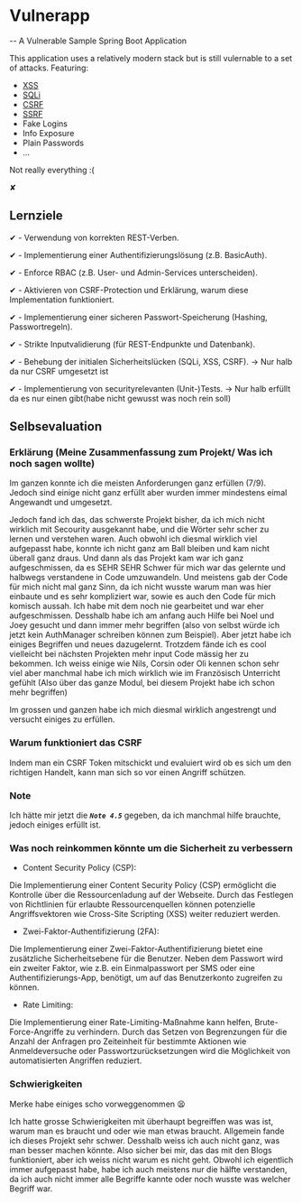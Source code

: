 # Vulnerapp

-- A Vulnerable Sample Spring Boot Application

This application uses a relatively modern stack but is still vulernable to a set of attacks.
Featuring:

- [XSS](https://portswigger.net/web-security/cross-site-scripting)
- [SQLi](https://portswigger.net/web-security/sql-injection)
- [CSRF](https://portswigger.net/web-security/csrf)
- [SSRF](https://portswigger.net/web-security/ssrf)
- Fake Logins
- Info Exposure
- Plain Passwords
- ...

Not really everything :(


✘
## Lernziele

✔︎ - Verwendung von korrekten REST-Verben.

✔︎ - Implementierung einer Authentifizierungslösung (z.B. BasicAuth).

✔︎ - Enforce RBAC (z.B. User- und Admin-Services unterscheiden).

✔︎ - Aktivieren von CSRF-Protection und Erklärung, warum diese Implementation funktioniert.

✔︎ - Implementierung einer sicheren Passwort-Speicherung (Hashing, Passwortregeln).

✔︎ - Strikte Inputvalidierung (für REST-Endpunkte und Datenbank).

✔︎ - Behebung der initialen Sicherheitslücken (SQLi, XSS, CSRF). -> Nur halb da nur CSRF umgesetzt ist

✔︎ - Implementierung von securityrelevanten (Unit-)Tests. -> Nur halb erfüllt da es nur einen gibt(habe nicht gewusst was noch rein soll)


## Selbsevaluation
### Erklärung (Meine Zusammenfassung zum Projekt/ Was ich noch sagen wollte)
Im ganzen konnte ich die meisten Anforderungen ganz erfüllen (7/9). Jedoch sind einige nicht ganz erfüllt aber wurden immer mindestens eimal Angewandt und umgesetzt.


Jedoch fand ich das, das schwerste Projekt bisher, da ich mich nicht wirklich mit Secourity ausgekannt habe, und die Wörter sehr scher zu lernen und verstehen waren.
Auch obwohl ich diesmal wirklich viel aufgepasst habe, konnte ich nicht ganz am Ball bleiben und kam nicht überall ganz draus.
Und dann als das Projekt kam war ich ganz aufgeschmissen, da es SEHR SEHR Schwer für mich war das gelernte und halbwegs verstandene in Code umzuwandeln.
Und meistens gab der Code für mich nicht mal ganz Sinn, da ich nicht wusste warum man was hier einbaute und es sehr kompliziert war, sowie es auch den Code für mich komisch aussah.
Ich habe mit dem noch nie gearbeitet und war eher aufgeschmissen.
Desshalb habe ich am anfang auch Hilfe bei Noel und Joey gesucht und dann immer mehr begriffen (also von selbst würde ich jetzt kein AuthManager schreiben können zum Beispiel).
Aber jetzt habe ich einiges Begriffen und neues dazugelernt. Trotzdem fände ich es cool vielleicht bei nächsten Projekten mehr input Code mässig her zu bekommen.
Ich weiss einige wie Nils, Corsin oder Oli kennen schon sehr viel aber manchmal habe ich mich wirklich wie im Französisch Unterricht gefühlt (Also über das ganze Modul, bei diesem Projekt habe ich schon mehr begriffen)

Im grossen und ganzen habe ich mich diesmal wirklich angestrengt und versucht einiges zu erfüllen.

### Warum funktioniert das CSRF

Indem man ein CSRF Token mitschickt und evaluiert wird ob es sich um den richtigen Handelt, kann man sich so vor einen Angriff schützen.

### Note
Ich hätte mir jetzt die ***`Note 4.5`*** gegeben, da ich manchmal hilfe brauchte, jedoch einiges erfüllt ist.


### Was noch reinkommen könnte um die Sicherheit zu verbessern

- Content Security Policy (CSP):

Die Implementierung einer Content Security Policy (CSP) ermöglicht die Kontrolle über die Ressourcenladung auf der Webseite. Durch das Festlegen von Richtlinien für erlaubte Ressourcenquellen können potenzielle Angriffsvektoren wie Cross-Site Scripting (XSS) weiter reduziert werden.

- Zwei-Faktor-Authentifizierung (2FA):

Die Implementierung einer Zwei-Faktor-Authentifizierung bietet eine zusätzliche Sicherheitsebene für die Benutzer. Neben dem Passwort wird ein zweiter Faktor, wie z.B. ein Einmalpasswort per SMS oder eine Authentifizierungs-App, benötigt, um auf das Benutzerkonto zugreifen zu können.

- Rate Limiting:

Die Implementierung einer Rate-Limiting-Maßnahme kann helfen, Brute-Force-Angriffe zu verhindern. Durch das Setzen von Begrenzungen für die Anzahl der Anfragen pro Zeiteinheit für bestimmte Aktionen wie Anmeldeversuche oder Passwortzurücksetzungen wird die Möglichkeit von automatisierten Angriffen reduziert.


### Schwierigkeiten
Merke habe einiges scho vorweggenommen 😫

Ich hatte grosse Schwierigkeiten mit überhaupt begreiffen was was ist, warum man es braucht und oder wie man etwas braucht.
Allgemein fande ich dieses Projekt sehr schwer. Desshalb weiss ich auch nicht ganz, was man besser machen könnte.
Also sicher bei mir, das das mit den Blogs funktioniert, aber ich weiss nicht warum es nicht geht.
Obwohl ich eigentlich immer aufgepasst habe, habe ich auch meistens nur die hälfte verstanden, da ich auch nicht immer alle Begriffe kannte oder noch wusste was welcher Begriff war.
